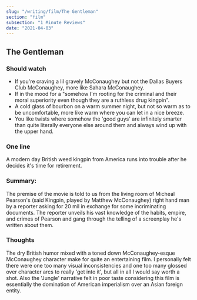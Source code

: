 ```yaml
---
slug: "/writing/film/The Gentleman"
section: "film"
subsection: "1 Minute Reviews"
date: "2021-04-03"
---
```


## The Gentleman

### Should watch

- If you're craving a lil gravely McConaughey but not the Dallas Buyers Club McConaughey, more like Sahara McConaughey.
- If in the mood for a "somehow I'm rooting for the criminal and their moral superiority even though they are a ruthless drug kingpin".
- A cold glass of bourbon on a warm summer night, but not so warm as to be uncomfortable, more like warm where you can let in a nice breeze.
- You like twists where somehow the 'good guys' are infinitely smarter than quite literally everyone else around them and always wind up with the upper hand.

### One line

A modern day British weed kingpin from America runs into trouble after he decides it's time for retirement.

### Summary:

The premise of the movie is told to us from the living room of Micheal Pearson's (said Kingpin, played by Matthew McConaughey) right hand man by a reporter asking for 20 mil in exchange for some incriminating documents. The reporter unveils his vast knowledge of the habits, empire, and crimes of Pearson and gang through the telling of a screenplay he's written about them.

### Thoughts

The dry British humor mixed with a toned down McConaughey-esque McConaughey character make for quite an entertaining film. I personally felt there were one too many visual inconsistencies and one too many glossed over character arcs to really 'get into it', but all in all I would say worth a shot. Also the 'Jungle' narrative felt in poor taste considering this film is essentially the domination of American imperialism over an Asian foreign entity.
